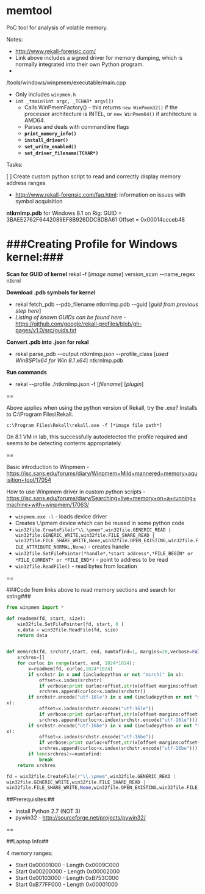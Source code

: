 # memtool
PoC tool for analysis of volatile memory.

Notes:

* http://www.rekall-forensic.com/
* Link above includes a signed driver for memory dumping, which is normally integrated into their own Python program.
*

/tools/windows/winpmem/executable/main.cpp
* Only includes ```winpmem.h```
* ```int _tmain(int argc, _TCHAR* argv[])```
    * Calls WinPmemFactory() - this returns ```new WinPmem32()``` if the processor architecture is INTEL, or ```new WinPmem64()``` if architecture is AMD64.
    * Parses and deals with commandline flags
    * **```print_memory_info()```**
    * **```install_driver()```**
    * **```set_write_enabled()```**
    * **```set_driver_filename(TCHAR*)```**

Tasks:

[ ] Create custom python script to read and correctly display memory address ranges

* http://www.rekall-forensic.com/faq.html: information on issues with symbol acquisition

__ntkrnlmp.pdb__ for Windows 8.1 on Rig:
GUID = 3BAEE2762F6442089EF8B926DDC8DBA61
Offset = 0x00014ccceb48

###Creating Profile for Windows kernel:###
==

**Scan for GUID of kernel**
rekal -f [*image name*] version_scan --name_regex ntkrnl

**Download .pdb symbols for kernel**
* rekal fetch_pdb --pdb_filename ntkrnlmp.pdb --guid [*guid from previous step here*]
* *Listing of known GUIDs can be found here* - https://github.com/google/rekall-profiles/blob/gh-pages/v1.0/src/guids.txt

**Convert .pdb into .json for rekal**
* rekal parse_pdb --output ntkrnlmp.json --profile_class [*used Win8SP1x64 for Win 8.1 x64*] ntkrnlmp.pdb

**Run commands**
* rekal --profile ./ntkrnlmp.json -f [*filename*] [*plugin*]

==

Above applies when using the python version of Rekall, try the .exe? Installs to C:\Program Files\Rekall.

`c:\Program Files\Rekall\rekall.exe -f [*image file path*]`

On 8.1 VM in lab, this successfully autodetected the profile required and seems to be detecting contents appropriately.

==

Basic introduction to Winpmem - https://isc.sans.edu/forums/diary/Winpmem+Mild+mannered+memory+aquisition+tool/17054

How to use Winpmem driver in custom python scripts - https://isc.sans.edu/forums/diary/Searching+live+memory+on+a+running+machine+with+winpmem/17063/

* `winpmem.exe -l` - loads device driver
* Creates \\.\pmem device which can be reused in some python code
* `win32file.CreateFile(r"\\.\pmem",win32file.GENERIC_READ |
win32file.GENERIC_WRITE,win32file.FILE_SHARE_READ |
win32file.FILE_SHARE_WRITE,None,win32file.OPEN_EXISTING,win32file.FILE_ATTRIBUTE_NORMAL,None)` - creates handle
* `win32file.SetFilePointer(*handle*,*start address*,*FILE_BEGIN* or *FILE_CURRENT* or *FILE_END*)` - point to address to be read
* `win32file.ReadFile()` - read bytes from location

==

###Code from links above to read memory sections and search for string###
```python
from winpmem import *

def readmem(fd, start, size):
    win32file.SetFilePointer(fd, start, 0 )
    x,data = win32file.ReadFile(fd, size)
    return data


def memsrch(fd, srchstr,start, end, numtofind=1, margins=20,verbose=False,includepython=False):
    srchres=[]
    for curloc in range(start, end, 1024*1024):
        x=readmem(fd, curloc,1024*1024)
        if srchstr in x and (includepython or not "msrch(" in x):
            offset=x.index(srchstr)
            if verbose:print curloc+offset,str(x[offset-margins:offset+len(srchstr)+margins])
            srchres.append(curloc+x.index(srchstr))
        if srchstr.encode("utf-16le") in x and (includepython or not "msrch(".encode("utf-16le") in
x):
            offset=x.index(srchstr.encode("utf-16le"))
            if verbose:print curloc+offset,str(x[offset-margins:offset+(len(srchstr)*2)+margins])
            srchres.append(curloc+x.index(srchstr.encode("utf-16le")))
        if srchstr.encode("utf-16be") in x and (includepython or not "msrch(".encode("utf-16be") in
x):
            offset=x.index(srchstr.encode("utf-16be"))
            if verbose:print curloc+offset,str(x[offset-margins:offset+(len(srchstr)*2)+margins])
            srchres.append(curloc+x.index(srchstr.encode("utf-16be")))
        if len(srchres)>=numtofind:
            break
    return srchres

fd = win32file.CreateFile(r"\\.\pmem",win32file.GENERIC_READ |
win32file.GENERIC_WRITE,win32file.FILE_SHARE_READ |
win32file.FILE_SHARE_WRITE,None,win32file.OPEN_EXISTING,win32file.FILE_ATTRIBUTE_NORMAL,None)
```

##Prerequisites:##
* Install Python 2.7 (NOT 3)
* pywin32 - http://sourceforge.net/projects/pywin32/

==

##Laptop Info##

4 memory ranges:
* Start 0x00001000 - Length 0x0009C000
* Start 0x00200000 - Length 0x00002000
* Start 0x00103000 - Length 0xB753C000
* Start 0xB77FF000 - Length 0x00001000
